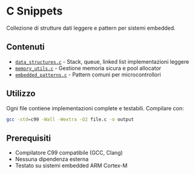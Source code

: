 # C Snippets

Collezione di strutture dati leggere e pattern per sistemi embedded.

## Contenuti

- [`data_structures.c`](data_structures.c) - Stack, queue, linked list implementazioni leggere
- [`memory_utils.c`](memory_utils.c) - Gestione memoria sicura e pool allocator
- [`embedded_patterns.c`](embedded_patterns.c) - Pattern comuni per microcontrollori

## Utilizzo

Ogni file contiene implementazioni complete e testabili. Compilare con:

```bash
gcc -std=c99 -Wall -Wextra -O2 file.c -o output
```

## Prerequisiti

- Compilatore C99 compatibile (GCC, Clang)
- Nessuna dipendenza esterna
- Testato su sistemi embedded ARM Cortex-M